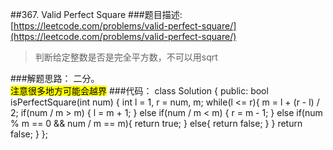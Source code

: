 ##367. Valid Perfect Square
###题目描述:[https://leetcode.com/problems/valid-perfect-square/](https://leetcode.com/problems/valid-perfect-square/)
> 判断给定整数是否是完全平方数，不可以用sqrt

###解题思路：
二分。    
<mark>注意很多地方可能会越界</mark>
###代码：
	class Solution {
	public:
	    bool isPerfectSquare(int num) {
	        int l = 1, r = num, m;
	        while(l <= r){
	            m = l + (r - l) / 2;
	            if(num / m > m) {
	                l = m + 1;
	            }
	            else if(num / m < m) {
	                r = m - 1;
	            }
	            else if(num % m == 0 && num / m == m){
	                return true;
	            }
	            else{
	                return false;
	            }
	        }
	        return false;
	    }
	};